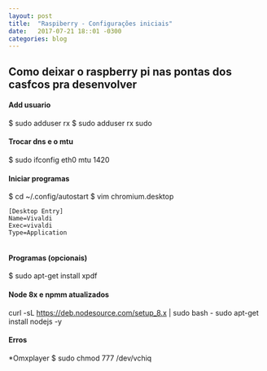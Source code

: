 ```yaml
---
layout: post
title:  "Raspiberry - Configurações iniciais"
date:   2017-07-21 18::01 -0300
categories: blog
---
```


## Como deixar o raspberry pi nas pontas dos casfcos pra desenvolver

#### Add usuario
$ sudo adduser rx
$ sudo adduser rx sudo


#### Trocar dns e o mtu
$ sudo ifconfig eth0 mtu 1420

#### Iniciar programas
$ cd ~/.config/autostart
$ vim chromium.desktop
```
[Desktop Entry]                                                                                                                                                                                                           
Name=Vivaldi 
Exec=vivaldi
Type=Application


```
#### Programas (opcionais)
$ sudo apt-get install xpdf

#### Node 8x e npmm atualizados
curl -sL https://deb.nodesource.com/setup_8.x | sudo bash -
sudo apt-get install nodejs -y


#### Erros
*Omxplayer
$ sudo chmod 777 /dev/vchiq
